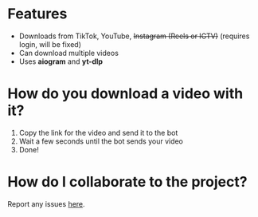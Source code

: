 # Features
- Downloads from TikTok, YouTube, ~~Instagram (Reels or IGTV)~~ (requires login, will be fixed)
- Can download multiple videos
- Uses **aiogram** and **yt-dlp**

# How do you download a video with it?
1. Copy the link for the video and send it to the bot
2. Wait a few seconds until the bot sends your video
3. Done!

# How do I collaborate to the project?
Report any issues [here](https://github.com/coffee100percnt/lightdownloader/issues).
